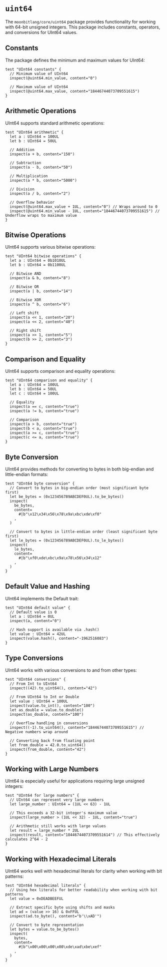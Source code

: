# `uint64`

The `moonbitlang/core/uint64` package provides functionality for working with 64-bit unsigned integers. This package includes constants, operators, and conversions for UInt64 values.

## Constants

The package defines the minimum and maximum values for UInt64:

```moonbit
test "UInt64 constants" {
  // Minimum value of UInt64
  inspect(@uint64.min_value, content="0")

  // Maximum value of UInt64
  inspect(@uint64.max_value, content="18446744073709551615")
}
```

## Arithmetic Operations

UInt64 supports standard arithmetic operations:

```moonbit
test "UInt64 arithmetic" {
  let a : UInt64 = 100UL
  let b : UInt64 = 50UL

  // Addition
  inspect(a + b, content="150")

  // Subtraction
  inspect(a - b, content="50")

  // Multiplication
  inspect(a * b, content="5000")

  // Division
  inspect(a / b, content="2")

  // Overflow behavior
  inspect(@uint64.max_value + 1UL, content="0") // Wraps around to 0
  inspect(@uint64.min_value - 1UL, content="18446744073709551615") // Underflow wraps to maximum value
}
```

## Bitwise Operations

UInt64 supports various bitwise operations:

```moonbit
test "UInt64 bitwise operations" {
  let a : UInt64 = 0b1010UL
  let b : UInt64 = 0b1100UL

  // Bitwise AND
  inspect(a & b, content="8")

  // Bitwise OR
  inspect(a | b, content="14")

  // Bitwise XOR
  inspect(a ^ b, content="6")

  // Left shift
  inspect(a << 1, content="20")
  inspect(a << 2, content="40")

  // Right shift
  inspect(a >> 1, content="5")
  inspect(b >> 2, content="3")
}
```

## Comparison and Equality

UInt64 supports comparison and equality operations:

```moonbit
test "UInt64 comparison and equality" {
  let a : UInt64 = 100UL
  let b : UInt64 = 50UL
  let c : UInt64 = 100UL

  // Equality
  inspect(a == c, content="true")
  inspect(a != b, content="true")

  // Comparison
  inspect(a > b, content="true")
  inspect(b < a, content="true")
  inspect(a >= c, content="true")
  inspect(c <= a, content="true")
}
```

## Byte Conversion

UInt64 provides methods for converting to bytes in both big-endian and little-endian formats:

```moonbit
test "UInt64 byte conversion" {
  // Convert to bytes in big-endian order (most significant byte first)
  let be_bytes = (0x123456789ABCDEF0UL).to_be_bytes()
  inspect(
    be_bytes,
    content=
      #|b"\x12\x34\x56\x78\x9a\xbc\xde\xf0"
    ,
  )

  // Convert to bytes in little-endian order (least significant byte first)
  let le_bytes = (0x123456789ABCDEF0UL).to_le_bytes()
  inspect(
    le_bytes,
    content=
      #|b"\xf0\xde\xbc\x9a\x78\x56\x34\x12"
    ,
  )
}
```

## Default Value and Hashing

UInt64 implements the Default trait:

```moonbit
test "UInt64 default value" {
  // Default value is 0
  let a : UInt64 = 0UL
  inspect(a, content="0")

  // Hash support is available via .hash()
  let value : UInt64 = 42UL
  inspect(value.hash(), content="-1962516083")
}
```

## Type Conversions

UInt64 works with various conversions to and from other types:

```moonbit
test "UInt64 conversions" {
  // From Int to UInt64
  inspect((42).to_uint64(), content="42")

  // From UInt64 to Int or Double
  let value : UInt64 = 100UL
  inspect(value.to_int(), content="100")
  let as_double = value.to_double()
  inspect(as_double, content="100")

  // Overflow handling in conversions
  inspect((-1).to_uint64(), content="18446744073709551615") // Negative numbers wrap around

  // Converting back from floating point
  let from_double = 42.0.to_uint64()
  inspect(from_double, content="42")
}
```

## Working with Large Numbers

UInt64 is especially useful for applications requiring large unsigned integers:

```moonbit
test "UInt64 for large numbers" {
  // UInt64 can represent very large numbers
  let large_number : UInt64 = (1UL << 63) - 1UL

  // This exceeds a 32-bit integer's maximum value
  inspect(large_number > (1UL << 32) - 1UL, content="true")

  // Arithmetic still works with large values
  let result = large_number * 2UL
  inspect(result, content="18446744073709551614") // This effectively calculates 2^64 - 2
}
```

## Working with Hexadecimal Literals

UInt64 works well with hexadecimal literals for clarity when working with bit patterns:

```moonbit
test "UInt64 hexadecimal literals" {
  // Using hex literals for better readability when working with bit patterns
  let value = 0xDEADBEEFUL

  // Extract specific byte using shifts and masks
  let ad = (value >> 16) & 0xFFUL
  inspect(ad.to_byte(), content="b'\\xAD'")

  // Convert to byte representation
  let bytes = value.to_be_bytes()
  inspect(
    bytes,
    content=
      #|b"\x00\x00\x00\x00\xde\xad\xbe\xef"
    ,
  )
}
```
